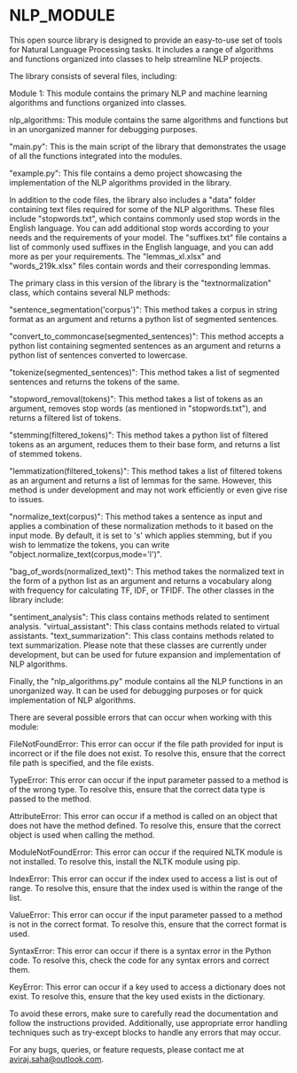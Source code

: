 # NLP_MODULE

This open source library is designed to provide an easy-to-use set of tools for Natural Language Processing tasks. It includes a range of algorithms and functions organized into classes to help streamline NLP projects.

The library consists of several files, including:

Module 1: This module contains the primary NLP and machine learning algorithms and functions organized into classes.

nlp_algorithms: This module contains the same algorithms and functions but in an unorganized manner for debugging purposes.

"main.py": This is the main script of the library that demonstrates the usage of all the functions integrated into the modules.

"example.py": This file contains a demo project showcasing the implementation of the NLP algorithms provided in the library.

In addition to the code files, the library also includes a "data" folder containing text files required for some of the NLP algorithms. These files include "stopwords.txt", which contains commonly used stop words in the English language. You can add additional stop words according to your needs and the requirements of your model. The "suffixes.txt" file contains a list of commonly used suffixes in the English language, and you can add more as per your requirements. The "lemmas_xl.xlsx" and "words_219k.xlsx" files contain words and their corresponding lemmas.



The primary class in this version of the library is the "textnormalization" class, which contains several NLP methods:

"sentence_segmentation('corpus')": This method takes a corpus in string format as an argument and returns a python list of segmented sentences.

"convert_to_commoncase(segmented_sentences)": This method accepts a python list containing segmented sentences as an argument and returns a python list of sentences converted to lowercase.

"tokenize(segmented_sentences)": This method takes a list of segmented sentences and returns the tokens of the same.

"stopword_removal(tokens)": This method takes a list of tokens as an argument, removes stop words (as mentioned in "stopwords.txt"), and returns a filtered list of tokens.

"stemming(filtered_tokens)": This method takes a python list of filtered tokens as an argument, reduces them to their base form, and returns a list of stemmed tokens.

"lemmatization(filtered_tokens)": This method takes a list of filtered tokens as an argument and returns a list of lemmas for the same. However, this method is under development and may not work efficiently or even give rise to issues.

"normalize_text(corpus)": This method takes a sentence as input and applies a combination of these normalization methods to it based on the input mode. By default, it is set to 's' which applies stemming, but if you wish to lemmatize the tokens, you can write "object.normalize_text(corpus,mode='l')".

"bag_of_words(normalized_text)": This method takes the normalized text in the form of a python list as an argument and returns a vocabulary along with frequency for calculating TF, IDF, or TFIDF.
The other classes in the library include:



"sentiment_analysis": This class contains methods related to sentiment analysis.
"virtual_assistant": This class contains methods related to virtual assistants.
"text_summarization": This class contains methods related to text summarization.
Please note that these classes are currently under development, but can be used for future expansion and implementation of NLP algorithms.

Finally, the "nlp_algorithms.py" module contains all the NLP functions in an unorganized way. It can be used for debugging purposes or for quick implementation of NLP algorithms.




There are several possible errors that can occur when working with this module:

FileNotFoundError: This error can occur if the file path provided for input is incorrect or if the file does not exist. To resolve this, ensure that the correct file path is specified, and the file exists.

TypeError: This error can occur if the input parameter passed to a method is of the wrong type. To resolve this, ensure that the correct data type is passed to the method.

AttributeError: This error can occur if a method is called on an object that does not have the method defined. To resolve this, ensure that the correct object is used when calling the method.

ModuleNotFoundError: This error can occur if the required NLTK module is not installed. To resolve this, install the NLTK module using pip.

IndexError: This error can occur if the index used to access a list is out of range. To resolve this, ensure that the index used is within the range of the list.

ValueError: This error can occur if the input parameter passed to a method is not in the correct format. To resolve this, ensure that the correct format is used.

SyntaxError: This error can occur if there is a syntax error in the Python code. To resolve this, check the code for any syntax errors and correct them.

KeyError: This error can occur if a key used to access a dictionary does not exist. To resolve this, ensure that the key used exists in the dictionary.

To avoid these errors, make sure to carefully read the documentation and follow the instructions provided. Additionally, use appropriate error handling techniques such as try-except blocks to handle any errors that may occur.


For any bugs, queries, or feature requests, please contact me at aviraj.saha@outlook.com.

